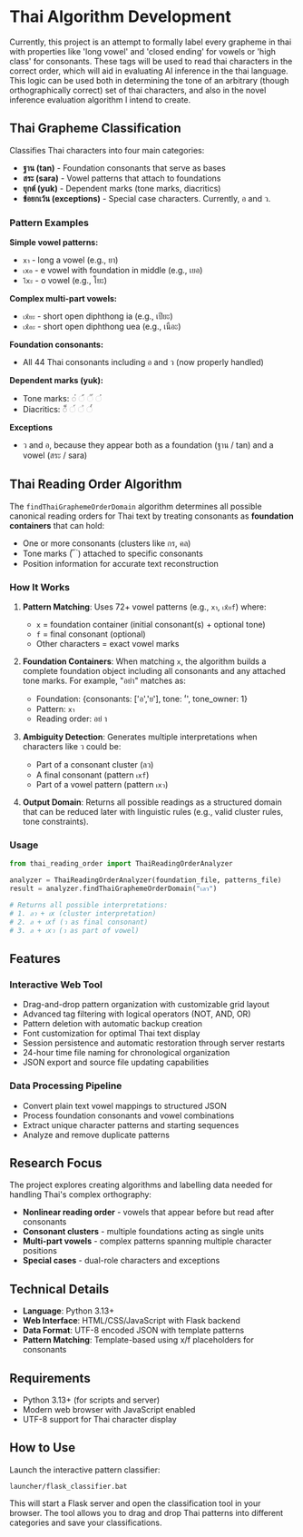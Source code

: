 # Thai Algorithm Development

Currently, this project is an attempt to formally label every grapheme in thai with properties like 'long vowel' and 'closed ending' for vowels or 'high class' for consonants. These tags will be used to
read thai characters in the correct order, which will aid in evaluating AI inference in the thai language. This logic can be used both in determining the tone of an arbitrary (though orthographically correct) set of thai characters, and 
also in the novel inference evaluation algorithm I intend to create.


## Thai Grapheme Classification

Classifies Thai characters into four main categories:
- **ฐาน (tan)** - Foundation consonants that serve as bases
- **สระ (sara)** - Vowel patterns that attach to foundations
- **ยุกต์ (yuk)** - Dependent marks (tone marks, diacritics)
- **ข้อยกเว้น (exceptions)** - Special case characters. Currently, อ and ว.

### Pattern Examples

**Simple vowel patterns:**
- `xา` - long a vowel (e.g., ยา)
- `เxอ` - e vowel with foundation in middle (e.g., เยอ)
- `โxะ` - o vowel (e.g., โยะ)

**Complex multi-part vowels:**
- `เxียะ` - short open diphthong ia (e.g., เปียะ)
- `เxือะ` - short open diphthong uea (e.g., เนือะ)

**Foundation consonants:**
- All 44 Thai consonants including อ and ว (now properly handled)

**Dependent marks (yuk):**
- Tone marks: ◌่ ◌้ ◌๊ ◌๋
- Diacritics: ◌็ ◌์ ◌ํ ◌๎

**Exceptions**
- ว and อ, because they appear both as a foundation (ฐาน / tan) and a vowel (สระ / sara)

## Thai Reading Order Algorithm

The `findThaiGraphemeOrderDomain` algorithm determines all possible canonical reading orders for Thai text by treating consonants as **foundation containers** that can hold:
- One or more consonants (clusters like กร, คล)
- Tone marks (่ ้ ๊ ๋) attached to specific consonants
- Position information for accurate text reconstruction

### How It Works

1. **Pattern Matching**: Uses 72+ vowel patterns (e.g., `xา`, `เxียf`) where:
   - `x` = foundation container (initial consonant(s) + optional tone)
   - `f` = final consonant (optional)
   - Other characters = exact vowel marks

2. **Foundation Containers**: When matching `x`, the algorithm builds a complete foundation object including all consonants and any attached tone marks. For example, "อย่า" matches as:
   - Foundation: {consonants: ['อ','ย'], tone: '่', tone_owner: 1}
   - Pattern: `xา`
   - Reading order: อย่ า

3. **Ambiguity Detection**: Generates multiple interpretations when characters like ว could be:
   - Part of a consonant cluster (ลว)
   - A final consonant (pattern `เxf`)
   - Part of a vowel pattern (pattern `เxว`)

4. **Output Domain**: Returns all possible readings as a structured domain that can be reduced later with linguistic rules (e.g., valid cluster rules, tone constraints).

### Usage

```python
from thai_reading_order import ThaiReadingOrderAnalyzer

analyzer = ThaiReadingOrderAnalyzer(foundation_file, patterns_file)
result = analyzer.findThaiGraphemeOrderDomain("เลว")

# Returns all possible interpretations:
# 1. ลว + เx (cluster interpretation)
# 2. ล + เxf (ว as final consonant)
# 3. ล + เxว (ว as part of vowel)
```

## Features

### Interactive Web Tool
- Drag-and-drop pattern organization with customizable grid layout
- Advanced tag filtering with logical operators (NOT, AND, OR)
- Pattern deletion with automatic backup creation
- Font customization for optimal Thai text display
- Session persistence and automatic restoration through server restarts
- 24-hour time file naming for chronological organization
- JSON export and source file updating capabilities

### Data Processing Pipeline
- Convert plain text vowel mappings to structured JSON
- Process foundation consonants and vowel combinations
- Extract unique character patterns and starting sequences
- Analyze and remove duplicate patterns

## Research Focus

The project explores creating algorithms and labelling data needed for handling Thai's complex orthography:
- **Nonlinear reading order** - vowels that appear before but read after consonants
- **Consonant clusters** - multiple foundations acting as single units
- **Multi-part vowels** - complex patterns spanning multiple character positions
- **Special cases** - dual-role characters and exceptions

## Technical Details

- **Language**: Python 3.13+
- **Web Interface**: HTML/CSS/JavaScript with Flask backend
- **Data Format**: UTF-8 encoded JSON with template patterns
- **Pattern Matching**: Template-based using x/f placeholders for consonants

## Requirements

- Python 3.13+ (for scripts and server)
- Modern web browser with JavaScript enabled
- UTF-8 support for Thai character display

## How to Use

Launch the interactive pattern classifier:

```
launcher/flask_classifier.bat
```

This will start a Flask server and open the classification tool in your browser. The tool allows you to drag and drop Thai patterns into different categories and save your classifications.
